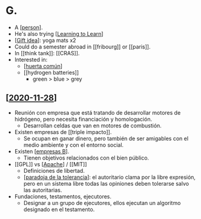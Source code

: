 # G.

- A [[person]].
- He's also trying [[Learning to Learn]]
- [[Gift idea]]: yoga mats x2
- Could do a semester abroad in [[fribourg]] or [[paris]].
- In [[think tank]]: [[CRAS]].
- Interested in:
  - [[huerta común]]
  - [[hydrogen batteries]]
    - green > blue > grey

## [[2020-11-28]]
- Reunión con empresa que está tratando de desarrollar motores de hidrógeno, pero necesita financiación y homologación.
  - Desarrollan celdas que van en motores de combustión.
- Existen empresas de [[triple impacto]].
  - Se ocupan en ganar dinero, pero también de ser amigables con el medio ambiente y con el entorno social.
- Existen [[empresas B]].
  - Tienen objetivos relacionados con el bien público.
- [[GPL]] vs [[Apache]] / [[MIT]]
  - Definiciones de libertad.
  - [[paradoja de la tolerancia]]: el autoritario clama por la libre expresión, pero en un sistema libre todas las opiniones deben tolerarse salvo las autoritarias.
- Fundaciones, testamentos, ejecutores.
  - Designar a un grupo de ejecutores, ellos ejecutan un algoritmo designado en el testamento.

[//begin]: # "Autogenerated link references for markdown compatibility"
[person]: person "Person"
[Learning to Learn]: learning-to-learn "Learning to Learn"
[Gift idea]: gift-idea "Gift Idea"
[huerta común]: huerta-común "Huerta Común"
[2020-11-28]: journal/2020-11-28 "2020-11-28"
[empresas B]: empresas-b "Empresas B"
[Apache]: apache "Apache"
[paradoja de la tolerancia]: paradoja-de-la-tolerancia "Paradoja De La Tolerancia"
[//end]: # "Autogenerated link references"
